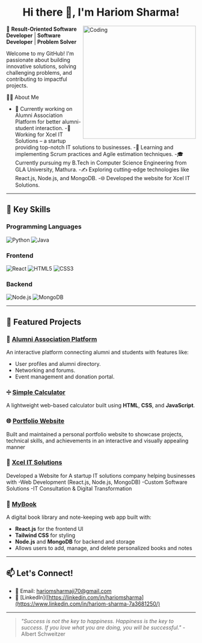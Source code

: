 <h1 align="center">Hi there 👋, I'm Hariom Sharma!</h1>

<img align="right" alt="Coding" width="300"  src="https://cdn.dribbble.com/users/1162077/screenshots/3848914/programmer.gif">

🌟 **Result-Oriented Software Developer** | **Software Developer** | **Problem Solver**

Welcome to my GitHub! I'm passionate about building innovative solutions, solving challenging problems, and contributing to impactful projects.



👨‍💻 About Me
- 🔭 Currently working on Alumni Association Platform for better alumni-student interaction.
-🚀 Working for Xcel IT Solutions – a startup providing top-notch IT solutions to businesses.
-🌱 Learning and implementing Scrum practices and Agile estimation techniques.
-🎓 Currently pursuing my B.Tech in Computer Science Engineering from GLA University, Mathura.
-✍️ Exploring cutting-edge technologies like React.js, Node.js, and MongoDB.
-🌐 Developed the website for Xcel IT Solutions.

---

## 🚀 Key Skills
### Programming Languages
![Python](https://img.shields.io/badge/Python-3776AB?style=for-the-badge&logo=python&logoColor=white)
![Java](https://img.shields.io/badge/Java-007396?style=for-the-badge&logo=java&logoColor=white)


### Frontend
![React](https://img.shields.io/badge/React-61DAFB?style=for-the-badge&logo=react&logoColor=white)
![HTML5](https://img.shields.io/badge/HTML5-E34F26?style=for-the-badge&logo=html5&logoColor=white)
![CSS3](https://img.shields.io/badge/CSS3-1572B6?style=for-the-badge&logo=css3&logoColor=white)

### Backend
![Node.js](https://img.shields.io/badge/Node.js-339933?style=for-the-badge&logo=nodedotjs&logoColor=white)
![MongoDB](https://img.shields.io/badge/MongoDB-4EA94B?style=for-the-badge&logo=mongodb&logoColor=white)

---

## 💼 Featured Projects
### 🎯 [Alumni Association Platform](#)
An interactive platform connecting alumni and students with features like:
- User profiles and alumni directory.
- Networking and forums.
- Event management and donation portal.

### ➗ [Simple Calculator](https://hariom-sharma01.github.io/Simple_Calculator/)
A lightweight web-based calculator built using **HTML**, **CSS**, and **JavaScript**.

### 🌐 [ Portfolio Website ](https://hariom-sharma-portfolio.vercel.app/)
 Built and maintained a personal portfolio website to showcase projects, technical skills, and achievements in an
 interactive and visually appealing manner

### 🚀 [Xcel IT Solutions](https://xcelitsol.com)
Developed a Website for A startup IT solutions company
helping businesses with
-Web Development (React.js, Node.js, MongoDB)
-Custom Software Solutions
-IT Consultation & Digital Transformation

### 📘 [MyBook](https://mybookbyhs.vercel.app)
A digital book library and note-keeping web app built with:
- **React.js** for the frontend UI
- **Tailwind CSS** for styling
- **Node.js** and **MongoDB** for backend and storage
- Allows users to add, manage, and delete personalized books and notes
---

## 📫 Let's Connect!
- 📧 Email: hariomsharmaji70@gmail.com
- 💼 [LinkedIn]([https://linkedin.com/in/hariomsharma](https://www.linkedin.com/in/hariom-sharma-7a3681250/)


---

> *"Success is not the key to happiness. Happiness is the key to success. If you love what you are doing, you will be successful."* - Albert Schweitzer
